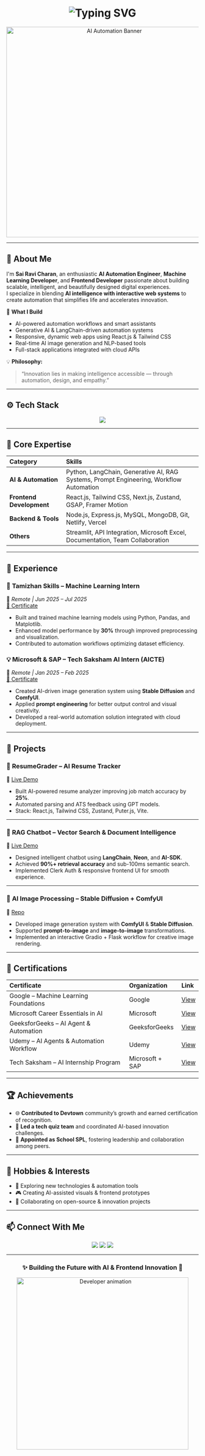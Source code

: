<!-- A+ Grade GitHub Profile README for Sai Ravi Charan -->

<h1 align="center">
  <img src="https://readme-typing-svg.herokuapp.com?font=Poppins&weight=700&size=32&duration=2800&pause=1000&color=00C8FF&center=true&vCenter=true&width=650&lines=Hey+there!+👋;I'm+Sai+Ravi+Charan!;AI+Automation+Engineer+%7C+Machine+Learning+Developer;Frontend+Developer+%7C+Tech+Innovator" alt="Typing SVG" />
</h1>

<p align="center">
  <img src="https://media.giphy.com/media/h408T6Y5GfmXBKW62l/giphy.gif" width="550" alt="AI Automation Banner"/>
</p>

---

## 🌟 About Me

I'm **Sai Ravi Charan**, an enthusiastic **AI Automation Engineer**, **Machine Learning Developer**, and **Frontend Developer** passionate about building scalable, intelligent, and beautifully designed digital experiences.  
I specialize in blending **AI intelligence with interactive web systems** to create automation that simplifies life and accelerates innovation.

🚀 **What I Build**
- AI-powered automation workflows and smart assistants  
- Generative AI & LangChain-driven automation systems  
- Responsive, dynamic web apps using React.js & Tailwind CSS  
- Real-time AI image generation and NLP-based tools  
- Full-stack applications integrated with cloud APIs  

💡 **Philosophy:**  
> “Innovation lies in making intelligence accessible — through automation, design, and empathy.”

---

## ⚙️ Tech Stack

<p align="center">
  <img src="https://skillicons.dev/icons?i=python,react,nextjs,tailwind,js,html,css,nodejs,express,mysql,mongodb,git,github,tensorflow,pytorch,opencv,flask,vscode,vercel,netlify,figma&theme=light" />
</p>

---

## 🧠 Core Expertise

| Category | Skills |
|:--|:--|
| **AI & Automation** | Python, LangChain, Generative AI, RAG Systems, Prompt Engineering, Workflow Automation |
| **Frontend Development** | React.js, Tailwind CSS, Next.js, Zustand, GSAP, Framer Motion |
| **Backend & Tools** | Node.js, Express.js, MySQL, MongoDB, Git, Netlify, Vercel |
| **Others** | Streamlit, API Integration, Microsoft Excel, Documentation, Team Collaboration |

---

## 💼 Experience  

### 🧩 **Tamizhan Skills – Machine Learning Intern**  
📍 *Remote | Jun 2025 – Jul 2025*  
[📜 Certificate](https://www.dropbox.com/scl/fi/3m6afbsptsl9ka3r0uwdr/TS-RISE-MLAI-2762-Intern-Certification.png?dl=1)  
- Built and trained machine learning models using Python, Pandas, and Matplotlib.  
- Enhanced model performance by **30%** through improved preprocessing and visualization.  
- Contributed to automation workflows optimizing dataset efficiency.  

### 💡 **Microsoft & SAP – Tech Saksham AI Intern (AICTE)**  
📍 *Remote | Jan 2025 – Feb 2025*  
[📜 Certificate](https://www.dropbox.com/scl/fi/oy9p2rjbfo2445lbqmfqq/SAI-RAVI-CHARAN-NEERUMALLA_certificate.pdf?dl=0)  
- Created AI-driven image generation system using **Stable Diffusion** and **ComfyUI**.  
- Applied **prompt engineering** for better output control and visual creativity.  
- Developed a real-world automation solution integrated with cloud deployment.  

---

## 🎯 Projects  

### 🧾 **ResumeGrader – AI Resume Tracker**
🔗 [Live Demo](https://Resumegrader.vercel.app)  
- Built AI-powered resume analyzer improving job match accuracy by **25%**.  
- Automated parsing and ATS feedback using GPT models.  
- Stack: React.js, Tailwind CSS, Zustand, Puter.js, Vite.  

---

### 💬 **RAG Chatbot – Vector Search & Document Intelligence**
🔗 [Live Demo](https://ragchatbotnext.vercel.app)  
- Designed intelligent chatbot using **LangChain**, **Neon**, and **AI-SDK**.  
- Achieved **90%+ retrieval accuracy** and sub-100ms semantic search.  
- Implemented Clerk Auth & responsive frontend UI for smooth experience.  

---

### 🎨 **AI Image Processing – Stable Diffusion + ComfyUI**
🔗 [Repo](https://github.com/SaiRaviCharan/MACHINE_LEARNING-_PROJECTS/tree/main/ML%20MODELS)  
- Developed image generation system with **ComfyUI** & **Stable Diffusion**.  
- Supported **prompt-to-image** and **image-to-image** transformations.  
- Implemented an interactive Gradio + Flask workflow for creative image rendering.  

---

## 🏅 Certifications  

| Certificate | Organization | Link |
|:--|:--|:--|
| Google – Machine Learning Foundations | Google | [View](#) |
| Microsoft Career Essentials in AI | Microsoft | [View](#) |
| GeeksforGeeks – AI Agent & Automation | GeeksforGeeks | [View](#) |
| Udemy – AI Agents & Automation Workflow | Udemy | [View](#) |
| Tech Saksham – AI Internship Program | Microsoft + SAP | [View](#) |

---

## 🏆 Achievements  

- 🌐 **Contributed to Devtown** community’s growth and earned certification of recognition.  
- 🧠 **Led a tech quiz team** and coordinated AI-based innovation challenges.  
- 🏅 **Appointed as School SPL**, fostering leadership and collaboration among peers.  

---

## 🎨 Hobbies & Interests  

- 🚀 Exploring new technologies & automation tools  
- 🎮 Creating AI-assisted visuals & frontend prototypes  
- 💬 Collaborating on open-source & innovation projects  

---

## 📫 Connect With Me  

<p align="center">
  <a href="https://linkedin.com/in/sai-ravi-charan-neerumalla-b04740278"><img src="https://img.shields.io/badge/LinkedIn-blue?style=for-the-badge&logo=linkedin"/></a>
  <a href="mailto:neerumallasairavicharan@gmail.com"><img src="https://img.shields.io/badge/Email-D14836?style=for-the-badge&logo=gmail&logoColor=white"/></a>
  <a href="https://github.com/SaiRaviCharan"><img src="https://img.shields.io/badge/GitHub-000000?style=for-the-badge&logo=github&logoColor=white"/></a>
</p>

---

<h3 align="center">✨ Building the Future with AI & Frontend Innovation 🚀</h3>

<p align="center">
  <img src="https://media.giphy.com/media/3o7aD2saalBwwftBIY/giphy.gif" width="450" alt="Developer animation" />
</p>

